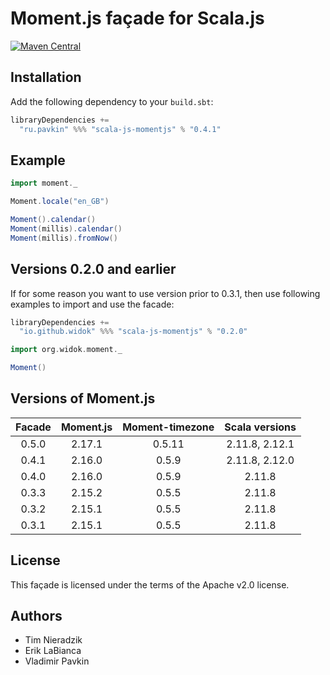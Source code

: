 # Moment.js façade for Scala.js

[![Maven Central](https://img.shields.io/maven-central/v/ru.pavkin/scala-js-momentjs_sjs0.6_2.11.svg)](https://github.com/vpavkin/scala-js-momentjs)

## Installation
Add the following dependency to your `build.sbt`:

```scala
libraryDependencies +=
  "ru.pavkin" %%% "scala-js-momentjs" % "0.4.1"
```

## Example
```scala
import moment._

Moment.locale("en_GB")

Moment().calendar()
Moment(millis).calendar()
Moment(millis).fromNow()
```

## Versions 0.2.0 and earlier
If for some reason you want to use version prior to 0.3.1, then use following examples to import and use the facade:

```scala
libraryDependencies +=
  "io.github.widok" %%% "scala-js-momentjs" % "0.2.0"
```

```scala
import org.widok.moment._

Moment()
```

## Versions of Moment.js

| Facade | Moment.js | Moment-timezone | Scala versions |
| :-----:|:---------:|:---------------:|:---------------:
| 0.5.0  | 2.17.1    | 0.5.11          | 2.11.8, 2.12.1 |
| 0.4.1  | 2.16.0    | 0.5.9           | 2.11.8, 2.12.0 |
| 0.4.0  | 2.16.0    | 0.5.9           | 2.11.8         |
| 0.3.3  | 2.15.2    | 0.5.5           | 2.11.8         |
| 0.3.2  | 2.15.1    | 0.5.5           | 2.11.8         |
| 0.3.1  | 2.15.1    | 0.5.5           | 2.11.8         |

## License
This façade is licensed under the terms of the Apache v2.0 license.

## Authors
* Tim Nieradzik
* Erik LaBianca
* Vladimir Pavkin

